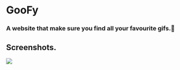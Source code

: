 # GooFy
### A website that make sure you find all your favourite gifs.🍕
## Screenshots.
<img src="assets/images/frontpg.jpg" >
